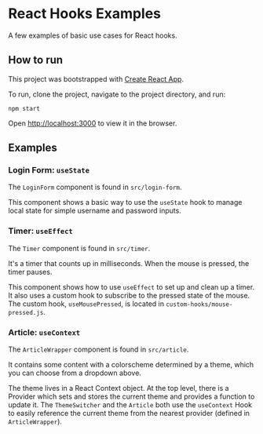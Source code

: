 # React Hooks Examples

A few examples of basic use cases for React hooks.

## How to run

This project was bootstrapped with [Create React App](https://github.com/facebook/create-react-app).

To run, clone the project, navigate to the project directory, and run:

```
npm start
```

Open [http://localhost:3000](http://localhost:3000) to view it in the browser.

## Examples

### Login Form: `useState`

The `LoginForm` component is found in `src/login-form`.

This component shows a basic way to use the `useState` hook to manage local state for simple username and password inputs.

### Timer: `useEffect`

The `Timer` component is found in `src/timer`.

It's a timer that counts up in milliseconds. When the mouse is pressed, the timer pauses.

This component shows how to use `useEffect` to set up and clean up a timer. It also uses a custom hook to subscribe to the pressed state of the mouse. The custom hook, `useMousePressed`, is located in `custom-hooks/mouse-pressed.js`.

### Article: `useContext`

The `ArticleWrapper` component is found in `src/article`.

It contains some content with a colorscheme determined by a theme, which you can choose from a dropdown above.

The theme lives in a React Context object. At the top level, there is a Provider which sets and stores the current theme and provides a function to update it. The `ThemeSwitcher` and the `Article` both use the `useContext` Hook to easily reference the current theme from the nearest provider (defined in `ArticleWrapper`).

